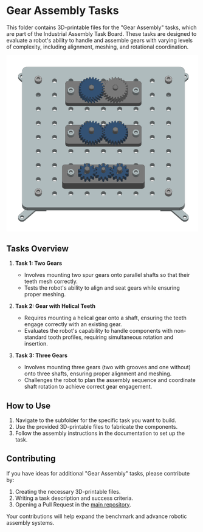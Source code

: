 # Gear Assembly Tasks

This folder contains 3D-printable files for the "Gear Assembly" tasks, which are part of the Industrial Assembly Task Board. These tasks are designed to evaluate a robot's ability to handle and assemble gears with varying levels of complexity, including alignment, meshing, and rotational coordination.

![Gear Assembly Taskboard](../../source/images/gear_assembly_taskboard_finished.png)

## Tasks Overview

1. **Task 1: Two Gears**
   - Involves mounting two spur gears onto parallel shafts so that their teeth mesh correctly.
   - Tests the robot's ability to align and seat gears while ensuring proper meshing.

2. **Task 2: Gear with Helical Teeth**
   - Requires mounting a helical gear onto a shaft, ensuring the teeth engage correctly with an existing gear.
   - Evaluates the robot's capability to handle components with non-standard tooth profiles, requiring simultaneous rotation and insertion.

3. **Task 3: Three Gears**
   - Involves mounting three gears (two with grooves and one without) onto three shafts, ensuring proper alignment and meshing.
   - Challenges the robot to plan the assembly sequence and coordinate shaft rotation to achieve correct gear engagement.

## How to Use

1. Navigate to the subfolder for the specific task you want to build.
2. Use the provided 3D-printable files to fabricate the components.
3. Follow the assembly instructions in the documentation to set up the task.

## Contributing

If you have ideas for additional "Gear Assembly" tasks, please contribute by:

1. Creating the necessary 3D-printable files.
2. Writing a task description and success criteria.
3. Opening a Pull Request in the [main repository](https://github.com/WBK-Robotics/industrial-assembly-taskboard).

Your contributions will help expand the benchmark and advance robotic assembly systems.